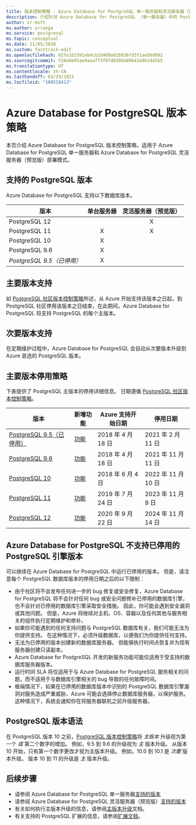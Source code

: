 ```yaml
---
title: 版本控制策略 - Azure Database for PostgreSQL 单一服务器和灵活服务器（预览版）
description: 介绍针对 Azure Database for PostgreSQL （单一服务器）中的 Postgres 主版本和次要版本的策略。
author: sr-msft
ms.author: srranga
ms.service: postgresql
ms.topic: conceptual
ms.date: 11/05/2020
ms.custom: fasttrack-edit
ms.openlocfilehash: 62fe1b3391eb4cb2d409a92b936fd3f1ae56d992
ms.sourcegitcommit: f28ebb95ae9aaaff3f87d8388a09b41e0b3445b5
ms.translationtype: HT
ms.contentlocale: zh-CN
ms.lasthandoff: 03/29/2021
ms.locfileid: "100518413"
---
```

# <a name="azure-database-for-postgresql-versioning-policy"></a>Azure Database for PostgreSQL 版本策略

本页介绍 Azure Database for PostgreSQL 版本控制策略，适用于 Azure Database for PostgreSQL 单一服务器和 Azure Database for PostgreSQL 灵活服务器（预览版）部署模式。

## <a name="supported--postgresql-versions"></a>支持的 PostgreSQL 版本

Azure Database for PostgreSQL 支持以下数据库版本。

| 版本 | 单台服务器 | 灵活服务器（预览版） |
| ----- | :------: | :----: |
| PostgreSQL 12 |  | X  | 
| PostgreSQL 11 | X | X |
| PostgreSQL 10 | X |  |
| PostgreSQL 9.6 | X |  |
| *PostgreSQL 9.5（已停用）* | X |  |

## <a name="major-version-support"></a>主要版本支持
如 [PostgreSQL 社区版本控制策略](https://www.postgresql.org/support/versioning/)所述，从 Azure 开始支持该版本之日起，到 PostgreSQL 社区停用该版本之日结束，在此期间，Azure Database for PostgreSQL 将支持 PostgreSQL 的每个主版本。

## <a name="minor-version-support"></a>次要版本支持
在定期维护过程中，Azure Database for PostgreSQL 会自动从次要版本升级到 Azure 首选的 PostgreSQL 版本。 

## <a name="major-version-retirement-policy"></a>主要版本停用策略
下表提供了 PostgreSQL 主版本的停用详细信息。 日期遵循 [PostgreSQL 社区版本控制策略](https://www.postgresql.org/support/versioning/)。

| 版本 | 新增功能 | Azure 支持开始日期 | 停用日期|
| ----- | ----- | ------ | ----- |
| [PostgreSQL 9.5（已停用）](https://www.postgresql.org/about/news/postgresql-132-126-1111-1016-9621-and-9525-released-2165/)| [功能](https://www.postgresql.org/docs/9.5/release-9-5.html)  | 2018 年 4 月 18 日   | 2021 年 2 月 11 日
| [PostgreSQL 9.6](https://www.postgresql.org/about/news/postgresql-96-released-1703/) | [功能](https://wiki.postgresql.org/wiki/NewIn96) | 2018 年 4 月 18 日  | 2021 年 11 月 11 日
| [PostgreSQL 10](https://www.postgresql.org/about/news/postgresql-10-released-1786/) | [功能](https://wiki.postgresql.org/wiki/New_in_postgres_10) | 2018 年 6 月 4 日  | 2022 年 11 月 10 日
| [PostgreSQL 11](https://www.postgresql.org/about/news/postgresql-11-released-1894/) | [功能](https://www.postgresql.org/docs/11/release-11.html) | 2019 年 7 月 24 日  | 2023 年 11 月 9 日
| [PostgreSQL 12](https://www.postgresql.org/about/news/postgresql-12-released-1976/) | [功能](https://www.postgresql.org/docs/12/release-12.html) | 2020 年 9 月 22 日  | 2024 年 11 月 14 日

## <a name="retired-postgresql-engine-versions-not-supported-in-azure-database-for-postgresql"></a>Azure Database for PostgreSQL 不支持已停用的 PostgreSQL 引擎版本

可以继续在 Azure Database for PostgreSQL 中运行已停用的版本。 但是，请注意每个 PostgreSQL 数据库版本的停用日期之后的以下限制：
- 由于社区将不会发布任何进一步的 bug 修复或安全修复，Azure Database for PostgreSQL 将不会针对任何 bug 或安全问题修补已停用的数据库引擎，也不会针对已停用的数据库引擎采取安全措施。 因此，你可能会遇到安全漏洞或其他问题。 但是，Azure 将继续对主机、OS、容器以及任何其他与服务相关的组件执行定期维护和修补。
- 如果你可能遇到的任何支持问题与 PostgreSQL 数据库有关，我们可能无法为你提供支持。 在这种情况下，必须升级数据库，以便我们为你提供任何支持。
- 无法为已停用的版本创建新的数据库服务器。 但能够执行时间点恢复并为现有服务器创建只读副本。
- Azure Database for PostgreSQL 开发的新服务功能可能仅适用于受支持的数据库服务器版本。
- 运行时间 SLA 将仅适用于与 Azure Database for PostgreSQL 服务相关的问题，而不适用于与数据库引擎相关的 bug 导致的任何故障时间。  
- 极端情况下，如果在已停用的数据库版本中识别的 PostgreSQL 数据库引擎漏洞对服务造成严重威胁，Azure 可能会选择停止数据库服务器，以保护服务。 这种情况下，系统会通知你在将服务器联机之前升级服务器。

## <a name="postgresql-version-syntax"></a>PostgreSQL 版本语法
在 PostgreSQL 版本 10 之前，[PostgreSQL 版本控制策略](https://www.postgresql.org/support/versioning/)将 _主版本_ 升级视为第一个 _或_ 第二个数字的增加。 例如，9.5 到 9.6 的升级视为 _主_ 版本升级。 从版本 10 开始，只有第一个数字更改才视为主版本升级。 例如，10.0 到 10.1 是 _次要_ 版本升级。 版本 10 到 11 的升级是 _主_ 版本升级。

## <a name="next-steps"></a>后续步骤
- 请参阅 Azure Database for PostgreSQL 单一服务器[支持的版本](./concepts-supported-versions.md)
- 请参阅 Azure Database for PostgreSQL 灵活服务器（预览版）[支持的版本](flexible-server/concepts-supported-versions.md)
- 有关如何执行主版本升级的信息，请参阅[主版本升级](how-to-upgrade-using-dump-and-restore.md)文档。
- 有关支持的 PostgreSQL 扩展的信息，请参阅[扩展文档](concepts-extensions.md)。
